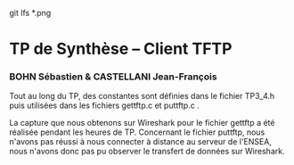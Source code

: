 git lfs *.png

# TP de Synthèse – Client TFTP
### BOHN Sébastien & CASTELLANI Jean-François
Tout au long du TP, des constantes sont définies dans le fichier TP3_4.h puis utilisées dans les fichiers gettftp.c et puttftp.c .

La capture que nous obtenons sur Wireshark pour le fichier gettftp a été réalisée pendant les heures de TP.
Concernant le fichier puttftp, nous n'avons pas réussi à nous connecter à distance au serveur de l'ENSEA, nous n'avons donc pas pu observer le transfert de données sur Wireshark.
